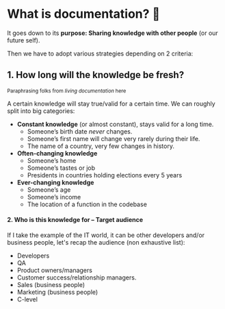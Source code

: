 # What is documentation? 📖

It goes down to its **purpose: Sharing knowledge with other people** (or our future self).

Then we have to adopt various strategies depending on 2 criteria:

## 1. How long will the knowledge be fresh?

<small>Paraphrasing folks from _living documentation_ here</small>

A certain knowledge will stay true/valid for a certain time. We can roughly split into big categories:

- **Constant knowledge** (or almost constant), stays valid for a long time.
  - Someone’s birth date _never_ changes.
  - Someone’s first name will change very rarely during their life.
  - The name of a country, very few changes in history.
- **Often-changing knowledge**
  - Someone’s home
  - Someone’s tastes or job
  - Presidents in countries holding elections every 5 years
- **Ever-changing knowledge**
  - Someone’s age
  - Someone’s income
  - The location of a function in the codebase

#### 2. Who is this knowledge for – Target audience

If I take the example of the IT world, it can be other developers and/or business people, let's recap the audience (non exhaustive list):

- Developers
- QA
- Product owners/managers
- Customer success/relationship managers.
- Sales (business people)
- Marketing (business people)
- C-level
